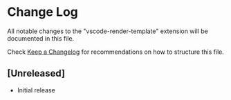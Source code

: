 # Change Log

All notable changes to the "vscode-render-template" extension will be documented in this file.

Check [Keep a Changelog](http://keepachangelog.com/) for recommendations on how to structure this file.

## [Unreleased]

- Initial release